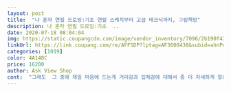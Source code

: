 ```yaml
---
layout: post 
title:  "나 혼자 연필 드로잉:기초 연필 스케치부터 고급 테크닉까지, 그림책방" 
description: 나 혼자 연필 드로잉:기초  ..
date: 2020-07-18 08:04:04 
img: https://static.coupangcdn.com/image/vendor_inventory/7096/2b190f436c5d0d02cc2a68310724fee1ae1dbae76290248204654066108e.jpg 
linkUrl: https://link.coupang.com/re/AFFSDP?lptag=AF3600438&subid=ahnPublicAsk&pageKey=73148625&itemId=243793594&vendorItemId=3599798932&traceid=V0-113-bd6d1e7b7a72a5d9 
categories: [1019] 
color: 4A148C 
price: 16200 
author: Ask View Shop 
cont:  "그래도  그 중에 제일 마음에 드는게 거리감과 입체감에 대해서 좀 더 자세하게 알려 주고 중간중간 그림으로 그릴 수 있도록 자리를비워두고 연하게그려진 부분을 따라 그릴 수 있도록 만들어 놓았습니다 확실히 그냥 책으로 볼 때보다 연필을 가지고  그려가며 하니 이해가 속속 되기하네요 갈 길이 아직 멀긴 했지만 차근차근 보면서 즐길 수 있는 취미가 되면 좋겠습니다<br/>드로잉을 독학하고 있어요 취미로 시작한 일이지만 사실 미술의 미자도 모르다 보니 힘들더라고요 그러다가 누군가이 책을 보면 어느 정도 틀이 잡힌다고 조언을 해줘서 구매를 했습니다 사실 여러가지 책을 샀는데 이 책도 처음구성은 비슷합니다 선 표현하는 거 준비물 등등 알려 주기 표현하는방법 등<br/>따라그릴수있게 되어잇는건 좋은데 갑자기 난이도가 확 올라가는가같아요 .<br/>.<br/>  뭔가 이제 알만할때쯤 응 ? 하게되는 .<br/>.<br/>? 물론 따로 연습하는게 필요한 거겟죠 ... <br/>?하아 .<br/>.<br/>  기울기가 대체 뭐어떡해 보는거지 ... <br/>.<br/>.<br/><br/>책내용이 기초를 쉽게 담고있어 좋아요내용도 알찬편<br/>" 
---
```

